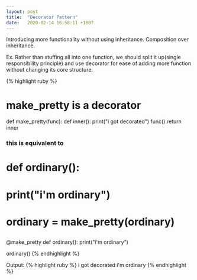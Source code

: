 ```yaml
---
layout: post
title:  "Decorator Pattern"
date:   2020-02-14 16:58:11 +1807
---
```


Introducing more functionality without using inheritance. Composition over inheritance.

Ex. Rather than stuffing all into one function, we should split it up(single responsibility principle) and use decorator for ease of adding more function without changing its core structure.

{% highlight ruby %}
# make_pretty is a decorator
def make_pretty(func):
  def inner():
    print("i got decorated")
    func()
  return inner

### this is equivalent to 
# def ordinary():
#   print("i'm ordinary")
# ordinary = make_pretty(ordinary)
##
@make_pretty
def ordinary():
  print("i'm ordinary")

ordinary()
{% endhighlight %}

Output:
{% highlight ruby %}
i got decorated
i'm ordinary
{% endhighlight %}